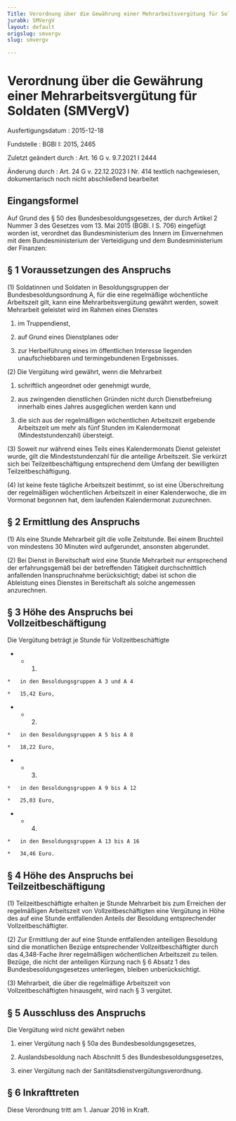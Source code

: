 ```yaml
---
Title: Verordnung über die Gewährung einer Mehrarbeitsvergütung für Soldaten
jurabk: SMVergV
layout: default
origslug: smvergv
slug: smvergv

---
```


# Verordnung über die Gewährung einer Mehrarbeitsvergütung für Soldaten (SMVergV)

Ausfertigungsdatum
:   2015-12-18

Fundstelle
:   BGBl I: 2015, 2465

Zuletzt geändert durch
:   Art. 16 G v. 9.7.2021 I 2444

Änderung durch
:   Art. 24 G v. 22.12.2023 I Nr. 414 textlich nachgewiesen, dokumentarisch noch nicht abschließend bearbeitet


## Eingangsformel

Auf Grund des § 50 des Bundesbesoldungsgesetzes, der durch Artikel 2 Nummer 3 des Gesetzes vom 13. Mai 2015 (BGBl. I S. 706) eingefügt worden ist, verordnet das Bundesministerium des Innern im Einvernehmen mit dem Bundesministerium der Verteidigung und dem Bundesministerium der Finanzen:


## § 1 Voraussetzungen des Anspruchs

(1) Soldatinnen und Soldaten in Besoldungsgruppen der Bundesbesoldungsordnung A, für die eine regelmäßige wöchentliche Arbeitszeit gilt, kann eine Mehrarbeitsvergütung gewährt werden, soweit Mehrarbeit geleistet wird im Rahmen eines Dienstes

1.  im Truppendienst,


2.  auf Grund eines Dienstplanes oder


3.  zur Herbeiführung eines im öffentlichen Interesse liegenden unaufschiebbaren und termingebundenen Ergebnisses.




(2) Die Vergütung wird gewährt, wenn die Mehrarbeit

1.  schriftlich angeordnet oder genehmigt wurde,


2.  aus zwingenden dienstlichen Gründen nicht durch Dienstbefreiung innerhalb eines Jahres ausgeglichen werden kann und


3.  die sich aus der regelmäßigen wöchentlichen Arbeitszeit ergebende Arbeitszeit um mehr als fünf Stunden im Kalendermonat (Mindeststundenzahl) übersteigt.




(3) Soweit nur während eines Teils eines Kalendermonats Dienst geleistet wurde, gilt die Mindeststundenzahl für die anteilige Arbeitszeit. Sie verkürzt sich bei Teilzeitbeschäftigung entsprechend dem Umfang der bewilligten Teilzeitbeschäftigung.

(4) Ist keine feste tägliche Arbeitszeit bestimmt, so ist eine Überschreitung der regelmäßigen wöchentlichen Arbeitszeit in einer Kalenderwoche, die im Vormonat begonnen hat, dem laufenden Kalendermonat zuzurechnen.


## § 2 Ermittlung des Anspruchs

(1) Als eine Stunde Mehrarbeit gilt die volle Zeitstunde. Bei einem Bruchteil von mindestens 30 Minuten wird aufgerundet, ansonsten abgerundet.

(2) Bei Dienst in Bereitschaft wird eine Stunde Mehrarbeit nur entsprechend der erfahrungsgemäß bei der betreffenden Tätigkeit durchschnittlich anfallenden Inanspruchnahme berücksichtigt; dabei ist schon die Ableistung eines Dienstes in Bereitschaft als solche angemessen anzurechnen.


## § 3 Höhe des Anspruchs bei Vollzeitbeschäftigung

Die Vergütung beträgt je Stunde für Vollzeitbeschäftigte

*    *   1.

    *   in den Besoldungsgruppen A 3 und A 4

    *   15,42 Euro,


*    *   2.

    *   in den Besoldungsgruppen A 5 bis A 8

    *   18,22 Euro,


*    *   3.

    *   in den Besoldungsgruppen A 9 bis A 12

    *   25,03 Euro,


*    *   4.

    *   in den Besoldungsgruppen A 13 bis A 16

    *   34,46 Euro.





## § 4 Höhe des Anspruchs bei Teilzeitbeschäftigung

(1) Teilzeitbeschäftigte erhalten je Stunde Mehrarbeit bis zum Erreichen der regelmäßigen Arbeitszeit von Vollzeitbeschäftigten eine Vergütung in Höhe des auf eine Stunde entfallenden Anteils der Besoldung entsprechender Vollzeitbeschäftigter.

(2) Zur Ermittlung der auf eine Stunde entfallenden anteiligen Besoldung sind die monatlichen Bezüge entsprechender Vollzeitbeschäftigter durch das
4,348-Fache              ihrer regelmäßigen wöchentlichen Arbeitszeit zu teilen. Bezüge, die nicht der anteiligen Kürzung nach § 6 Absatz 1 des Bundesbesoldungsgesetzes unterliegen, bleiben unberücksichtigt.

(3) Mehrarbeit, die über die regelmäßige Arbeitszeit von Vollzeitbeschäftigten hinausgeht, wird nach § 3 vergütet.


## § 5 Ausschluss des Anspruchs

Die Vergütung wird nicht gewährt neben

1.  einer Vergütung nach § 50a des Bundesbesoldungsgesetzes,


2.  Auslandsbesoldung nach Abschnitt 5 des Bundesbesoldungsgesetzes,


3.  einer Vergütung nach der Sanitätsdienstvergütungsverordnung.





## § 6 Inkrafttreten

Diese Verordnung tritt am 1. Januar 2016 in Kraft.

